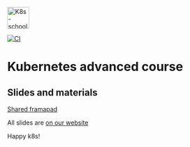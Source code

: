 [<img src="http://k8s-school.fr/images/logo.svg" alt="K8s-school Logo, expertise et formation Kubernetes" height="50" />](https://k8s-school.fr)

[![CI](https://github.com/k8s-school/k8s-advanced/actions/workflows/ci.yml/badge.svg)](https://github.com/k8s-school/k8s-advanced/actions/workflows/ci.yml)

# Kubernetes advanced course

## Slides and materials

[Shared framapad](https://annuel.framapad.org/p/k8s-school?lang=en)

All slides are [on our website](https://www.k8s-school.fr/pdf)

Happy k8s!
